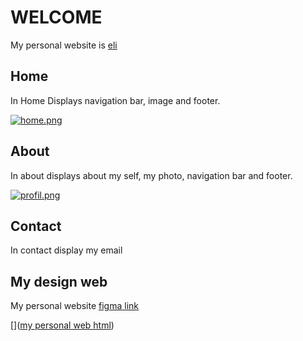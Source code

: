 # WELCOME

My personal website is [eli](eli.com)

## Home

In Home Displays navigation bar, image and footer.

[![home.png](https://i.postimg.cc/Rhd3kvTk/home.png)](https://postimg.cc/PvLrZs9y)

## About

In about displays about my self, my photo, navigation bar and footer.

[![profil.png](https://i.postimg.cc/KYCPZ7Mm/profil.png)](https://postimg.cc/B8cLpKpz)

## Contact 

In contact display my email

## My design web

My personal website [figma link](https://www.figma.com/file/Tm3XTIoVJI4JZ35OI9WUeZ/Untitled?type=design&node-id=0%3A1&mode=design&t=mAnDJx09ZDcj4INU-1)

[]([my personal web html](index.html))

